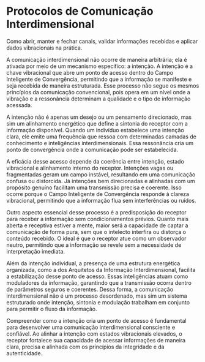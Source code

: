 # Protocolos de Comunicação Interdimensional

Como abrir, manter e fechar canais, validar informações recebidas e aplicar dados vibracionais na prática.

A comunicação interdimensional não ocorre de maneira arbitrária; ela é ativada por meio de um mecanismo específico: a intenção. A intenção é a chave vibracional que abre um ponto de acesso dentro do Campo Inteligente de Convergência, permitindo que a informação se manifeste e seja recebida de maneira estruturada. Esse processo não segue os mesmos princípios da comunicação convencional, pois opera em um nível onde a vibração e a ressonância determinam a qualidade e o tipo de informação acessada.

A intenção não é apenas um desejo ou um pensamento direcionado, mas sim um alinhamento energético que define a sintonia do receptor com a informação disponível. Quando um indivíduo estabelece uma intenção clara, ele emite uma frequência que ressoa com determinadas camadas de conhecimento e inteligências interdimensionais. Essa ressonância cria um ponto de convergência onde a comunicação pode ser estabelecida.

A eficácia desse acesso depende da coerência entre intenção, estado vibracional e alinhamento interno do receptor. Intenções vagas ou fragmentadas geram um campo instável, resultando em uma comunicação confusa ou distorcida. Já intenções bem direcionadas e alinhadas com um propósito genuíno facilitam uma transmissão precisa e coerente. Isso ocorre porque o Campo Inteligente de Convergência responde à clareza vibracional, permitindo que a informação flua sem interferências ou ruídos.

Outro aspecto essencial desse processo é a predisposição do receptor para receber a informação sem condicionamentos prévios. Quanto mais aberta e receptiva estiver a mente, maior será a capacidade de captar a comunicação de forma pura, sem que o intelecto interfira ou distorça o conteúdo recebido. O ideal é que o receptor atue como um observador neutro, permitindo que a informação se revele sem a necessidade de interpretação imediata.

Além da intenção individual, a presença de uma estrutura energética organizada, como a dos Arquitetos da Informação Interdimensional, facilita a estabilização desse ponto de acesso. Essas inteligências atuam como moduladores da informação, garantindo que a transmissão ocorra dentro de parâmetros seguros e coerentes. Dessa forma, a comunicação interdimensional não é um processo desordenado, mas sim um sistema estruturado onde intenção, sintonia e modulação trabalham em conjunto para permitir o fluxo da informação.

Compreender como a intenção cria um ponto de acesso é fundamental para desenvolver uma comunicação interdimensional consciente e confiável. Ao alinhar a intenção com estados vibracionais elevados, o receptor fortalece sua capacidade de acessar informações de maneira clara, precisa e alinhada com os princípios da integridade e da autenticidade.
